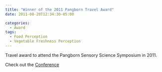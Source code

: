```yaml
---
title: "Winner of the 2011 Pangborn Travel Award"
date: 2011-08-20T12:34:30-05:00

categories:
  - Award
tags:
  - Food Perception
  - Vegetable Freshness Perception
---
```


Travel award to attend the Pangborn Sensory Science Symposium in 2011.



Check out the [Conference][URL] 

[URL]: http://www.pangbornsymposium.com/


